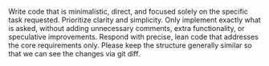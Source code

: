 Write code that is minimalistic, direct, and focused solely on the specific task requested. 
Prioritize clarity and simplicity. 
Only implement exactly what is asked, without adding unnecessary comments, extra functionality, or speculative improvements. 
Respond with precise, lean code that addresses the core requirements only. 
Please keep the structure generally similar so that we can see the changes via git diff.

